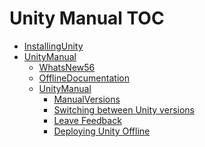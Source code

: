 Unity Manual TOC
================

 - [InstallingUnity](InstallingUnity)
 - [UnityManual](UnityManual)
	 - [WhatsNew56](WhatsNew56)
	 - [OfflineDocumentation](OfflineDocumentation)
	 - [UnityManual](UnityManual_1)
		 - [ManualVersions](ManualVersions)
		 - [Switching between Unity versions](SwitchingDocumentationVersions)
		 - [Leave Feedback](LeaveFeedback)
		 - [Deploying Unity Offline](DeployingUnityOffline)

